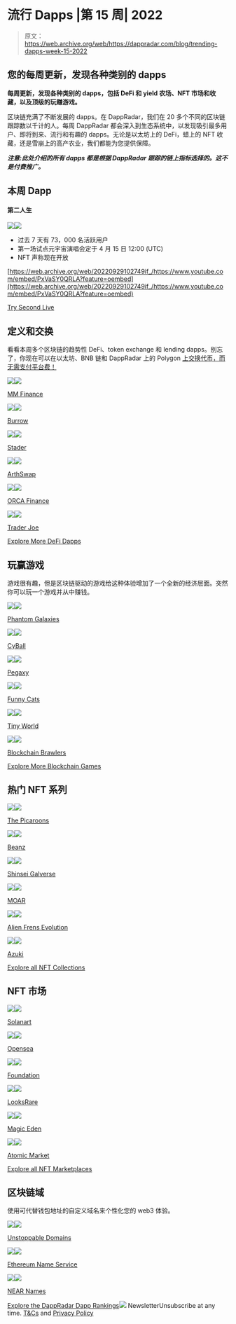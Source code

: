 # 流行 Dapps |第 15 周| 2022

> 原文：<https://web.archive.org/web/https://dappradar.com/blog/trending-dapps-week-15-2022>

## 您的每周更新，发现各种类别的 dapps

****每周更新，发现各种类别的 dapps，包括 DeFi 和 yield 农场、NFT 市场和收藏，以及顶级的玩赚游戏。****

区块链充满了不断发展的 dapps。在 DappRadar，我们在 20 多个不同的区块链跟踪数以千计的人。每周 DappRadar 都会深入到生态系统中，以发现吸引最多用户、即将到来、流行和有趣的 dapps。无论是以太坊上的 DeFi，蜡上的 NFT 收藏，还是雪崩上的高产农业，我们都能为您提供保障。

***注意:此处介绍的所有 dapps 都是根据 DappRadar 跟踪的链上指标选择的。这不是付费推广。***

## 本周 Dapp

#### 第二人生

[](https://web.archive.org/web/20220929102749/https://dappradar.com/binance-smart-chain/games/secondlive)[![](img/319e65cad09e2927a18b1b63e650e604.png)<picture>![](img/31c5252d16cd9ca8807dd8227bbccf18.png)</picture>](https://web.archive.org/web/20220929102749/https://dappradar.com/binance-smart-chain/games/secondlive)

*   过去 7 天有 73，000 名活跃用户
*   第一场试点元宇宙演唱会定于 4 月 15 日 12:00 (UTC)
*   NFT 声称现在开放

[https://web.archive.org/web/20220929102749if_/https://www.youtube.com/embed/PxVaSY0QRLA?feature=oembed](https://web.archive.org/web/20220929102749if_/https://www.youtube.com/embed/PxVaSY0QRLA?feature=oembed)

[Try Second Live](https://web.archive.org/web/20220929102749/https://dappradar.com/binance-smart-chain/games/secondlive)

## 定义和交换

看看本周多个区块链的趋势性 DeFi、token exchange 和 lending dapps。别忘了，你现在可以在以太坊、BNB 链和 DappRadar 上的 Polygon [上交换代币，而无需支付平台费！](https://web.archive.org/web/20220929102749/https://dappradar.com/hub/swap/eth)

[](https://web.archive.org/web/20220929102749/https://dappradar.com/cronos/defi/mm-finance)[![](img/87befc4a1e42119d30e207f259589417.png)<picture>![](img/567355115c0d2e74d3c53a7092b02f64.png)</picture>](https://web.archive.org/web/20220929102749/https://dappradar.com/cronos/defi/mm-finance)

[MM Finance](https://web.archive.org/web/20220929102749/https://dappradar.com/cronos/defi/mm-finance)

[](https://web.archive.org/web/20220929102749/https://dappradar.com/near/defi/burrow)[![](img/87befc4a1e42119d30e207f259589417.png)<picture>![](img/1e2bafc255d29d5afbfc16f0b84ea89c.png)</picture>](https://web.archive.org/web/20220929102749/https://dappradar.com/near/defi/burrow)

[Burrow](https://web.archive.org/web/20220929102749/https://dappradar.com/multichain/defi/curve)

[](https://web.archive.org/web/20220929102749/https://dappradar.com/hedera/defi/stader-sd)[![](img/87befc4a1e42119d30e207f259589417.png)<picture>![](img/38306303b2ec839e064efc7936a6913a.png)</picture>](https://web.archive.org/web/20220929102749/https://dappradar.com/hedera/defi/stader-sd)

[Stader](https://web.archive.org/web/20220929102749/https://dappradar.com/multichain/defi/1inch-network)

[](https://web.archive.org/web/20220929102749/https://dappradar.com/astar/defi/arthswap)[![](img/87befc4a1e42119d30e207f259589417.png)<picture>![](img/a91c163f6b54493493c8ea23c80c3da5.png)</picture>](https://web.archive.org/web/20220929102749/https://dappradar.com/astar/defi/arthswap)

[ArthSwap](https://web.archive.org/web/20220929102749/https://dappradar.com/multichain/exchanges/dodo-1)

[](https://web.archive.org/web/20220929102749/https://dappradar.com/solana/defi/orca)[![](img/87befc4a1e42119d30e207f259589417.png)<picture>![](img/7521cacb699da756ec5dbb0a7a832a3c.png)</picture>](https://web.archive.org/web/20220929102749/https://dappradar.com/solana/defi/orca)

[ORCA Finance](https://web.archive.org/web/20220929102749/https://dappradar.com/polygon/exchanges/quickswap)

[](https://web.archive.org/web/20220929102749/https://dappradar.com/avalanche/defi/trader-joe)[![](img/87befc4a1e42119d30e207f259589417.png)<picture>![](img/20c65c33edbce3bfbec3efd8ad11674f.png)</picture>](https://web.archive.org/web/20220929102749/https://dappradar.com/avalanche/defi/trader-joe)

[Trader Joe](https://web.archive.org/web/20220929102749/https://dappradar.com/klaytn/exchanges/klayswap)

[Explore More DeFi Dapps](https://web.archive.org/web/20220929102749/https://dappradar.com/rankings/category/defi)

## 玩赢游戏

游戏很有趣，但是区块链驱动的游戏给这种体验增加了一个全新的经济层面。突然你可以玩一个游戏并从中赚钱。

[](https://web.archive.org/web/20220929102749/https://dappradar.com/polygon/games/phantom-galaxies)[![](img/87befc4a1e42119d30e207f259589417.png)<picture>![](img/ad78c7bfb0ada7a606699ed6861aeea9.png)</picture>](https://web.archive.org/web/20220929102749/https://dappradar.com/polygon/games/phantom-galaxies)

[Phantom Galaxies](https://web.archive.org/web/20220929102749/https://dappradar.com/polygon/games/phantom-galaxies)

[](https://web.archive.org/web/20220929102749/https://dappradar.com/binance-smart-chain/games/cyball)[![](img/87befc4a1e42119d30e207f259589417.png)<picture>![](img/7018fb2a556cf100500c778879a7e30c.png)</picture>](https://web.archive.org/web/20220929102749/https://dappradar.com/binance-smart-chain/games/cyball)

[CyBall](https://web.archive.org/web/20220929102749/https://dappradar.com/binance-smart-chain/games/cyball)

[](https://web.archive.org/web/20220929102749/https://dappradar.com/polygon/games/pegaxy)[![](img/87befc4a1e42119d30e207f259589417.png)<picture>![](img/4bab364533d49c7646ba2b3fb3878937.png)</picture>](https://web.archive.org/web/20220929102749/https://dappradar.com/polygon/games/pegaxy)

[Pega](https://web.archive.org/web/20220929102749/https://dappradar.com/polygon/games/aavegotchi)[xy](https://web.archive.org/web/20220929102749/https://dappradar.com/polygon/games/pegaxy)

[](https://web.archive.org/web/20220929102749/https://dappradar.com/wax/games/funny-cats)[![](img/87befc4a1e42119d30e207f259589417.png)<picture>![](img/9bc7fff3683e6ed6a50cf505372ce5ea.png)</picture>](https://web.archive.org/web/20220929102749/https://dappradar.com/wax/games/funny-cats)

[Funn](https://web.archive.org/web/20220929102749/https://dappradar.com/polygon/games/sunflower-land)[y Cats](https://web.archive.org/web/20220929102749/https://dappradar.com/wax/games/funny-cats)

[](https://web.archive.org/web/20220929102749/https://dappradar.com/binance-smart-chain/games/tiny-world)[![](img/87befc4a1e42119d30e207f259589417.png)<picture>![](img/4fb1e339595664e5c65d60824d616750.png)</picture>](https://web.archive.org/web/20220929102749/https://dappradar.com/binance-smart-chain/games/tiny-world)

[Tiny World](https://web.archive.org/web/20220929102749/https://dappradar.com/binance-smart-chain/games/tiny-world)

[](https://web.archive.org/web/20220929102749/https://dappradar.com/wax/games/blockchain-brawlers)[![](img/87befc4a1e42119d30e207f259589417.png)<picture>![](img/1de94685dd51c167b7dd38016733f82e.png)</picture>](https://web.archive.org/web/20220929102749/https://dappradar.com/wax/games/blockchain-brawlers)

[Blockchain Brawlers](https://web.archive.org/web/20220929102749/https://dappradar.com/wax/games/blockchain-brawlers)

[Explore More Blockchain Games](https://web.archive.org/web/20220929102749/https://dappradar.com/rankings/category/games)

## 热门 NFT 系列

[](https://web.archive.org/web/20220929102749/https://dappradar.com/nft/collections)[![](img/87befc4a1e42119d30e207f259589417.png)<picture>![](img/e126b9c6000193d947adf36d6a28cf38.png)</picture>](https://web.archive.org/web/20220929102749/https://dappradar.com/nft/collections)

[The Picaroons](https://web.archive.org/web/20220929102749/https://dappradar.com/nft/collections)

[](https://web.archive.org/web/20220929102749/https://dappradar.com/nft/collections)[![](img/87befc4a1e42119d30e207f259589417.png)<picture>![](img/a2a7834d19e7de922b931b5101575506.png)</picture>](https://web.archive.org/web/20220929102749/https://dappradar.com/nft/collections)

[Beanz](https://web.archive.org/web/20220929102749/https://dappradar.com/nft/collections)

[](https://web.archive.org/web/20220929102749/https://dappradar.com/nft/collections)[![](img/87befc4a1e42119d30e207f259589417.png)<picture>![](img/c65db3ab19d31f32173a430d370e58bd.png)</picture>](https://web.archive.org/web/20220929102749/https://dappradar.com/nft/collections)

[Shinsei Gal](https://web.archive.org/web/20220929102749/https://dappradar.com/nft/protocol/wax)[verse](https://web.archive.org/web/20220929102749/https://dappradar.com/nft/collections)

[](https://web.archive.org/web/20220929102749/https://dappradar.com/nft/collections)[![](img/87befc4a1e42119d30e207f259589417.png)<picture>![](img/26872d58d455c78f27b598622d0d8133.png)</picture>](https://web.archive.org/web/20220929102749/https://dappradar.com/nft/collections)

[MOAR](https://web.archive.org/web/20220929102749/https://dappradar.com/nft/collections)

[](https://web.archive.org/web/20220929102749/https://dappradar.com/nft/collections)[![](img/87befc4a1e42119d30e207f259589417.png)<picture>![](img/93a243ec21888c7f185befdb691aad37.png)</picture>](https://web.archive.org/web/20220929102749/https://dappradar.com/nft/collections)

[Alien Frens Evolution](https://web.archive.org/web/20220929102749/https://dappradar.com/nft/collections)

[](https://web.archive.org/web/20220929102749/https://dappradar.com/ethereum/collectibles/azuki)[![](img/87befc4a1e42119d30e207f259589417.png)<picture>![](img/8ef4b2a772d7daff09d2bd46f5badf16.png)</picture>](https://web.archive.org/web/20220929102749/https://dappradar.com/ethereum/collectibles/azuki)

[Azuki](https://web.archive.org/web/20220929102749/https://dappradar.com/ethereum/collectibles/azuki)

[Explore all NFT Collections](https://web.archive.org/web/20220929102749/https://dappradar.com/nft/collections)

## NFT 市场

[](https://web.archive.org/web/20220929102749/https://dappradar.com/solana/marketplaces/solanart)[![](img/87befc4a1e42119d30e207f259589417.png)<picture>![](img/85b57f1d966b8d39407f887297d7b868.png)</picture>](https://web.archive.org/web/20220929102749/https://dappradar.com/solana/marketplaces/solanart)

[Solanart](https://web.archive.org/web/20220929102749/https://dappradar.com/solana/marketplaces/solanart)

[](https://web.archive.org/web/20220929102749/https://dappradar.com/ethereum/marketplaces/opensea)[![](img/87befc4a1e42119d30e207f259589417.png)<picture>![](img/4ab395585a3bbca4601febfb34f29d90.png)</picture>](https://web.archive.org/web/20220929102749/https://dappradar.com/ethereum/marketplaces/opensea)

[Opensea](https://web.archive.org/web/20220929102749/https://dappradar.com/ethereum/marketplaces/opensea)

[](https://web.archive.org/web/20220929102749/https://dappradar.com/ethereum/marketplaces/foundation)[![](img/87befc4a1e42119d30e207f259589417.png)<picture>![](img/442280efbde9637b50d0ff3beca7ce82.png)</picture>](https://web.archive.org/web/20220929102749/https://dappradar.com/ethereum/marketplaces/foundation)

[Foundation](https://web.archive.org/web/20220929102749/https://dappradar.com/ethereum/marketplaces/foundation)

[](https://web.archive.org/web/20220929102749/https://dappradar.com/ethereum/marketplaces/looksrare)[![](img/87befc4a1e42119d30e207f259589417.png)<picture>![](img/be3dbd941d5f035afa0549ed4ef436ce.png)</picture>](https://web.archive.org/web/20220929102749/https://dappradar.com/ethereum/marketplaces/looksrare)

[LooksRare](https://web.archive.org/web/20220929102749/https://dappradar.com/ethereum/marketplaces/looksrare)

[](https://web.archive.org/web/20220929102749/https://dappradar.com/solana/marketplaces/magic-eden)[![](img/87befc4a1e42119d30e207f259589417.png)<picture>![](img/abbb0b8332e829fa84056a9b80ac4aca.png)</picture>](https://web.archive.org/web/20220929102749/https://dappradar.com/solana/marketplaces/magic-eden)

[Magic Eden](https://web.archive.org/web/20220929102749/https://dappradar.com/solana/marketplaces/magic-eden)

[](https://web.archive.org/web/20220929102749/https://dappradar.com/multichain/marketplaces/atomicmarket)[![](img/87befc4a1e42119d30e207f259589417.png)<picture>![](img/6e9db0ada25ef23b283f8180b4537964.png)</picture>](https://web.archive.org/web/20220929102749/https://dappradar.com/multichain/marketplaces/atomicmarket)

[Atomic Market](https://web.archive.org/web/20220929102749/https://dappradar.com/multichain/marketplaces/atomicmarket)

[Explore all NFT Marketplaces](https://web.archive.org/web/20220929102749/https://dappradar.com/nft/marketplaces)

## 区块链域

使用可代替钱包地址的自定义域名来个性化您的 web3 体验。

[](https://web.archive.org/web/20220929102749/https://dappradar.com/multichain/collectibles/unstoppable-domains)[![](img/87befc4a1e42119d30e207f259589417.png)<picture>![](img/6b04e47c9e8f2742673670fd6c37c2b0.png)</picture>](https://web.archive.org/web/20220929102749/https://dappradar.com/multichain/collectibles/unstoppable-domains)

[Unstoppable Domains](https://web.archive.org/web/20220929102749/https://dappradar.com/multichain/collectibles/unstoppable-domains)

[](https://web.archive.org/web/20220929102749/https://dappradar.com/ethereum/other/ethereum-name-service)[![](img/87befc4a1e42119d30e207f259589417.png)<picture>![](img/074cd45456230e04d177d501baa936ce.png)</picture>](https://web.archive.org/web/20220929102749/https://dappradar.com/ethereum/other/ethereum-name-service)

[Ethereum Name Service](https://web.archive.org/web/20220929102749/https://dappradar.com/ethereum/other/ethereum-name-service)

[](https://web.archive.org/web/20220929102749/https://dappradar.com/near/marketplaces/nearnames)[![](img/87befc4a1e42119d30e207f259589417.png)<picture>![](img/7d833da3cf87a419ed35bb1c86d0503a.png)</picture>](https://web.archive.org/web/20220929102749/https://dappradar.com/near/marketplaces/nearnames)

[NEAR Names](https://web.archive.org/web/20220929102749/https://dappradar.com/near/marketplaces/nearnames)

[Explore the DappRadar Dapp Rankings](https://web.archive.org/web/20220929102749/https://dappradar.com/rankings)![](img/6d5a4a2d609c56e1a5771717e54ba759.png) NewsletterUnsubscribe at any time. [T&Cs](https://web.archive.org/web/20220929102749/https://dappradar.com/terms) and [Privacy Policy](https://web.archive.org/web/20220929102749/https://dappradar.com/privacy-policy)